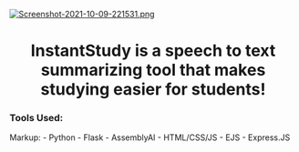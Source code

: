 [![Screenshot-2021-10-09-221531.png](https://i.postimg.cc/nz2Md0zj/Screenshot-2021-10-09-221531.png)](https://postimg.cc/KkKZj7tx)
<html>
<h1 align="center">InstantStudy is a speech to text summarizing tool that makes studying easier for students!</h1>
  
  <h3>Tools Used:</h3>
Markup:  - Python
  - Flask
  - AssemblyAI
  - HTML/CSS/JS
  - EJS
  - Express.JS
  
  </html>
